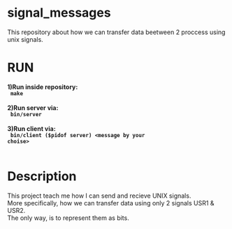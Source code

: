 # signal_messages
This repository about how we can transfer data beetween 2 proccess using unix signals.
# RUN
<b>1)Run inside repository:</br>
<code> make </code></br></br>
2)Run server via:</br>
<code> bin/server </code></br></br>
3)Run client via:</br>
<code> bin/client ($pidof server) \<message by your choise> </code></br></br>

# Description </b>
This project teach me how I can send and recieve UNIX signals.</br>
More specifically, how we can transfer data using only 2 signals USR1 & USR2. </br>
The only way, is to represent them as bits.

